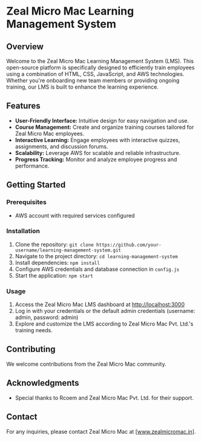 # Zeal Micro Mac Learning Management System

## Overview

Welcome to the Zeal Micro Mac Learning Management System (LMS). This open-source platform is specifically designed to efficiently train employees using a combination of HTML, CSS, JavaScript, and AWS technologies. Whether you're onboarding new team members or providing ongoing training, our LMS is built to enhance the learning experience.

## Features

- **User-Friendly Interface:** Intuitive design for easy navigation and use.
- **Course Management:** Create and organize training courses tailored for Zeal Micro Mac employees.
- **Interactive Learning:** Engage employees with interactive quizzes, assignments, and discussion forums.
- **Scalability:** Leverage AWS for scalable and reliable infrastructure.
- **Progress Tracking:** Monitor and analyze employee progress and performance.

## Getting Started

### Prerequisites

- AWS account with required services configured

### Installation

1. Clone the repository: `git clone https://github.com/your-username/learning-management-system.git`
2. Navigate to the project directory: `cd learning-management-system`
3. Install dependencies: `npm install`
4. Configure AWS credentials and database connection in `config.js`
5. Start the application: `npm start`

### Usage

1. Access the Zeal Micro Mac LMS dashboard at [http://localhost:3000](http://localhost:3000)
2. Log in with your credentials or the default admin credentials (username: admin, password: admin)
3. Explore and customize the LMS according to Zeal Micro Mac Pvt. Ltd.'s training needs.

## Contributing

We welcome contributions from the Zeal Micro Mac community.

## Acknowledgments

- Special thanks to Rcoem and Zeal Micro Mac Pvt. Ltd. for their support.

## Contact

For any inquiries, please contact Zeal Micro Mac at [www.zealmicromac.in].

